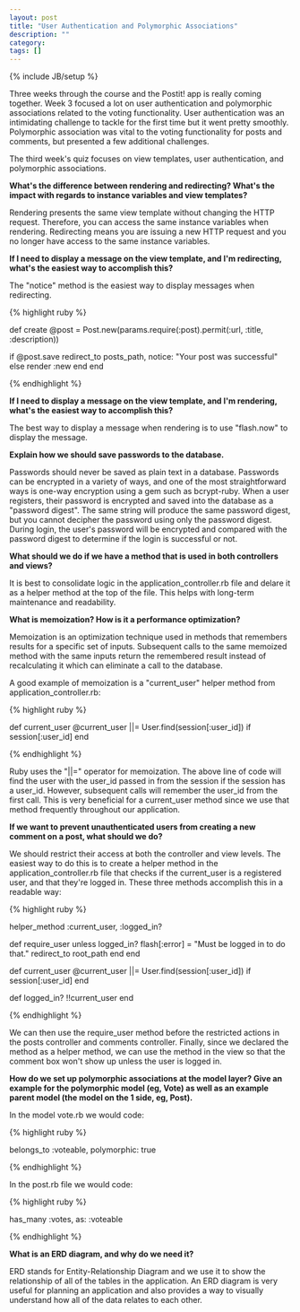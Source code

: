 ```yaml
---
layout: post
title: "User Authentication and Polymorphic Associations"
description: ""
category: 
tags: []
---
```

{% include JB/setup %}

Three weeks through the course and the Postit! app is really coming together. Week 3 focused a lot on user authentication and polymorphic associations related to the voting functionality. User authentication was an intimidating challenge to tackle for the first time but it went pretty smoothly. Polymorphic association was vital to the voting functionality for posts and comments, but presented a few additional challenges.

<!--more-->

The third week's quiz focuses on view templates, user authentication, and polymorphic associations.

**What's the difference between rendering and redirecting? What's the impact with regards to instance variables and view templates?**

Rendering presents the same view template without changing the HTTP request. Therefore, you can access the same instance variables when rendering. Redirecting means you are issuing a new HTTP request and you no longer have access to the same instance variables. 

**If I need to display a message on the view template, and I'm redirecting, what's the easiest way to accomplish this?**

The "notice" method is the easiest way to display messages when redirecting.

{% highlight ruby %}

def create
  @post = Post.new(params.require(:post).permit(:url, :title, :description))

  if @post.save
    redirect_to posts_path, notice: "Your post was successful"
  else
    render :new
  end
end

{% endhighlight %}

**If I need to display a message on the view template, and I'm rendering, what's the easiest way to accomplish this?**

The best way to display a message when rendering is to use "flash.now" to display the message.

**Explain how we should save passwords to the database.**

Passwords should never be saved as plain text in a database. Passwords can be encrypted in a variety of ways, and one of the most straightforward ways is one-way encryption using a gem such as bcrypt-ruby. When a user registers, their password is encrypted and saved into the database as a "password digest". The same string will produce the same password digest, but you cannot decipher the password using only the password digest. During login, the user's password will be encrypted and compared with the password digest to determine if the login is successful or not. 

**What should we do if we have a method that is used in both controllers and views?**

It is best to consolidate logic in the application_controller.rb file and delare it as a helper method at the top of the file. This helps with long-term maintenance and readability. 

**What is memoization? How is it a performance optimization?**

Memoization is an optimization technique used in methods that remembers results for a specific set of inputs. Subsequent calls to the same memoized method with the same inputs return the remembered result instead of recalculating it which can eliminate a call to the database. 

A good example of memoization is a "current_user" helper method from application_controller.rb:

{% highlight ruby %}

def current_user
  @current_user ||= User.find(session[:user_id]) if session[:user_id]
end

{% endhighlight %}

Ruby uses the "||=" operator for memoization. The above line of code will find the user with the user_id passed in from the session if the session has a user_id. However, subsequent calls will remember the user_id from the first call. This is very beneficial for a current_user method since we use that method frequently throughout our application. 

**If we want to prevent unauthenticated users from creating a new comment on a post, what should we do?**

We should restrict their access at both the controller and view levels. The easiest way to do this is to create a helper method in the application_controller.rb file that checks if the current_user is a registered user, and that they're logged in. These three methods accomplish this in a readable way:

{% highlight ruby %}

helper_method :current_user, :logged_in?

def require_user
  unless logged_in?
    flash[:error] = "Must be logged in to do that."
    redirect_to root_path
  end
end

def current_user
  @current_user ||= User.find(session[:user_id]) if session[:user_id]
end

def logged_in?
  !!current_user
end

{% endhighlight %}

We can then use the require_user method before the restricted actions in the posts controller and comments controller. Finally, since we declared the method as a helper method, we can use the method in the view so that the comment box won't show up unless the user is logged in. 

**How do we set up polymorphic associations at the model layer? Give an example for the polymorphic model (eg, Vote) as well as an example parent model (the model on the 1 side, eg, Post).**

In the model vote.rb we would code:

{% highlight ruby %}

belongs_to :voteable, polymorphic: true

{% endhighlight %}

In the post.rb file we would code:

{% highlight ruby %}

has_many :votes, as: :voteable

{% endhighlight %}

**What is an ERD diagram, and why do we need it?**

ERD stands for Entity-Relationship Diagram and we use it to show the relationship of all of the tables in the application. An ERD diagram is very useful for planning an application and also provides a way to visually understand how all of the data relates to each other. 